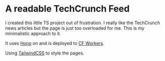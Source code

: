 # A readable TechCrunch Feed

I created this little TS project out of frustration. I really like the TechCrunch news articles but the page is just too overloaded for me. This is my minimalistic approach to it.

It uses [Hono](https://hono.dev/) on and is deployed to [CF Workers](https://developers.cloudflare.com/workers/).

Using [TailwindCSS](https://tailwindcss.com/) to style the pages.
